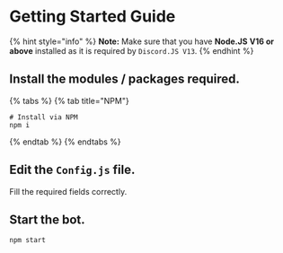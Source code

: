 # Getting Started Guide
{% hint style="info" %}
**Note:** Make sure that you have **Node.JS** **V16 or above** installed as it is required by `Discord.JS V13`.
{% endhint %}

## Install the modules / packages required.
{% tabs %}
{% tab title="NPM"}
```
# Install via NPM
npm i
```
{% endtab %}
{% endtabs %}

## Edit the `Config.js` file.
Fill the required fields correctly.

## Start the bot.
```js
npm start
```
